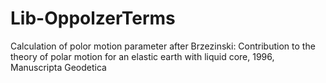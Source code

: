 # Lib-OppolzerTerms
  Calculation of polor motion parameter after Brzezinski: Contribution to the theory of polar motion for an elastic earth with liquid core, 1996, Manuscripta Geodetica
